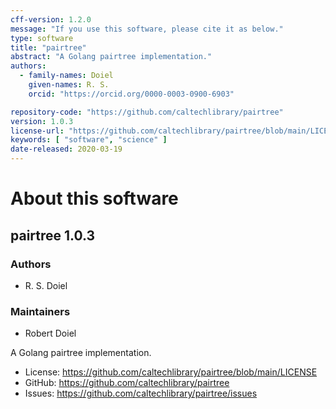 ```yaml
---
cff-version: 1.2.0
message: "If you use this software, please cite it as below."
type: software
title: "pairtree"
abstract: "A Golang pairtree implementation."
authors:
  - family-names: Doiel
    given-names: R. S.
    orcid: "https://orcid.org/0000-0003-0900-6903"

repository-code: "https://github.com/caltechlibrary/pairtree"
version: 1.0.3
license-url: "https://github.com/caltechlibrary/pairtree/blob/main/LICENSE"
keywords: [ "software", "science" ]
date-released: 2020-03-19
---
```


About this software
===================

## pairtree 1.0.3

### Authors

- R. S. Doiel


### Maintainers

- Robert Doiel

A Golang pairtree implementation.

- License: <https://github.com/caltechlibrary/pairtree/blob/main/LICENSE>
- GitHub: <https://github.com/caltechlibrary/pairtree>
- Issues: <https://github.com/caltechlibrary/pairtree/issues>




